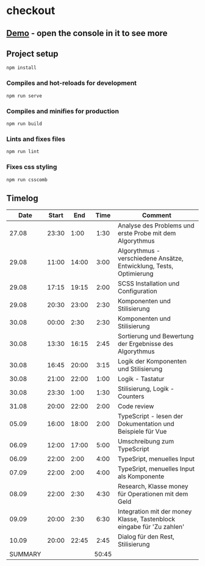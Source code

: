 # checkout

## [Demo](https://checkout-money-operations.web.app/) - open the console in it to see more

## Project setup

```
npm install
```

### Compiles and hot-reloads for development

```
npm run serve
```

### Compiles and minifies for production

```
npm run build
```

### Lints and fixes files

```
npm run lint
```

### Fixes css styling

```
npm run csscomb
```

## Timelog

| Date    | Start | End   | Time  | Comment                                                               |
| ------- | ----- | ----- | :---: | --------------------------------------------------------------------- |
| 27.08   | 23:30 | 1:00  | 1:30  | Analyse des Problems und erste Probe mit dem Algorythmus              |
| 29.08   | 11:00 | 14:00 | 3:00  | Algorythmus - verschiedene Ansätze, Entwicklung, Tests, Optimierung   |
| 29.08   | 17:15 | 19:15 | 2:00  | SCSS Installation und Configuration                                   |
| 29.08   | 20:30 | 23:00 | 2:30  | Komponenten und Stilisierung                                          |
| 30.08   | 00:00 | 2:30  | 2:30  | Komponenten und Stilisierung                                          |
| 30.08   | 13:30 | 16:15 | 2:45  | Sortierung und Bewertung der Ergebnisse des Algorythmus               |
| 30.08   | 16:45 | 20:00 | 3:15  | Logik der Komponenten und Stilisierung                                |
| 30.08   | 21:00 | 22:00 | 1:00  | Logik - Tastatur                                                      |
| 30.08   | 23:30 | 1:00  | 1:30  | Stilisierung, Logik - Counters                                        |
| 31.08   | 20:00 | 22:00 | 2:00  | Code review                                                           |
| 05.09   | 16:00 | 18:00 | 2:00  | TypeScript - lesen der Dokumentation und Beispiele für Vue            |
| 06.09   | 12:00 | 17:00 | 5:00  | Umschreibung zum TypeScript                                           |
| 06.09   | 22:00 | 2:00  | 4:00  | TypeSript, menuelles Input                                            |
| 07.09   | 22:00 | 2:00  | 4:00  | TypeSript, menuelles Input als Komponente                             |
| 08.09   | 22:00 | 2:30  | 4:30  | Research, Klasse money für Operationen mit dem Geld                   |
| 09.09   | 20:00 | 2:30  | 6:30  | Integration mit der money Klasse, Tastenblock eingabe für 'Zu zahlen' |
| 10.09   | 20:00 | 22:45 | 2:45  | Dialog für den Rest, Stilisierung                                     |
| SUMMARY |       |       | 50:45 |                                                                       |
